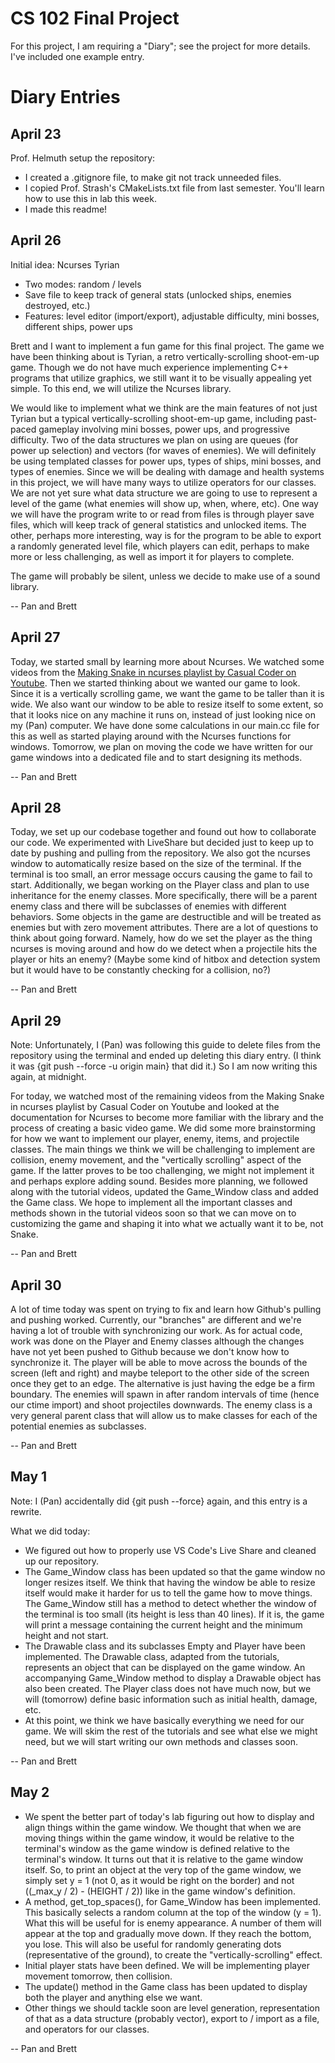 # CS 102 Final Project

For this project, I am requiring a "Diary"; see the project for more details. I've included one example entry.

# Diary Entries

## April 23

Prof. Helmuth setup the repository:
- I created a .gitignore file, to make git not track unneeded files.
- I copied Prof. Strash's CMakeLists.txt file from last semester. You'll learn how to use this in lab this week.
- I made this readme!

## April 26

Initial idea: Ncurses Tyrian
- Two modes: random / levels
- Save file to keep track of general stats (unlocked ships, enemies destroyed, etc.)
- Features: level editor (import/export), adjustable difficulty, mini bosses, different ships, power ups

Brett and I want to implement a fun game for this final project. The game we have been thinking about is Tyrian, a retro vertically-scrolling shoot-em-up game. Though we do not have much experience implementing C++ programs that utilize graphics, we still want it to be visually appealing yet simple. To this end, we will utilize the Ncurses library.

We would like to implement what we think are the main features of not just Tyrian but a typical vertically-scrolling shoot-em-up game, including past-paced gameplay involving mini bosses, power ups, and progressive difficulty. Two of the data structures we plan on using are queues (for power up selection) and vectors (for waves of enemies). We will definitely be using templated classes for power ups, types of ships, mini bosses, and types of enemies. Since we will be dealing with damage and health systems in this project, we will have many ways to utilize operators for our classes. We are not yet sure what data structure we are going to use to represent a level of the game (what enemies will show up, when, where, etc). One way we will have the program write to or read from files is through player save files, which will keep track of general statistics and unlocked items. The other, perhaps more interesting, way is for the program to be able to export a randomly generated level file, which players can edit, perhaps to make more or less challenging, as well as import it for players to complete.

The game will probably be silent, unless we decide to make use of a sound library.

-- Pan and Brett

## April 27

Today, we started small by learning more about Ncurses. We watched some videos from the [Making Snake in ncurses playlist by Casual Coder on Youtube](https://www.youtube.com/playlist?list=PL2U2TQ__OrQ_TV2-wuHqGaK8qlnxgKUvK). Then we started thinking about we wanted our game to look. Since it is a vertically scrolling game, we want the game to be taller than it is wide. We also want our window to be able to resize itself to some extent, so that it looks nice on any machine it runs on, instead of just looking nice on my (Pan) computer. We have done some calculations in our main.cc file for this as well as started playing around with the Ncurses functions for windows. Tomorrow, we plan on moving the code we have written for our game windows into a dedicated file and to start designing its methods.

-- Pan and Brett

## April 28

Today, we set up our codebase together and found out how to collaborate our code. We experimented with LiveShare but decided just to keep up to date by pushing and pulling from the repository. We also got the ncurses window to automatically resize based on the size of the terminal. If the terminal is too small, an error message occurs causing the game to fail to start. Additionally, we began working on the Player class and plan to use inheritance for the enemy classes. More specifically, there will be a parent enemy class and there will be subclasses of enemies with different behaviors. Some objects in the game are destructible and will be treated as enemies but with zero movement attributes. There are a lot of questions to think about going forward. Namely, how do we set the player as the thing ncurses is moving around and how do we detect when a projectile hits the player or hits an enemy? (Maybe some kind of hitbox and detection system but it would have to be constantly checking for a collision, no?)

-- Pan and Brett

## April 29

Note: Unfortunately, I (Pan) was following this guide to delete files from the repository using the terminal and ended up deleting this diary entry. (I think it was {git push --force -u origin main} that did it.) So I am now writing this again, at midnight.

For today, we watched most of the remaining videos from the Making Snake in ncurses playlist by Casual Coder on Youtube and looked at the documentation for Ncurses to become more familiar with the library and the process of creating a basic video game. We did some more brainstorming for how we want to implement our player, enemy, items, and projectile classes. The main things we think we will be challenging to implement are collision, enemy movement, and the "vertically scrolling" aspect of the game. If the latter proves to be too challenging, we might not implement it and perhaps explore adding sound. Besides more planning, we followed along with the tutorial videos, updated the Game_Window class and added the Game class. We hope to implement all the important classes and methods shown in the tutorial videos soon so that we can move on to customizing the game and shaping it into what we actually want it to be, not Snake.

-- Pan and Brett

## April 30

A lot of time today was spent on trying to fix and learn how Github's pulling and pushing worked. Currently, our "branches" are different and we're having a lot of trouble with synchronizing our work. As for actual code, work was done on the Player and Enemy classes although the changes have not yet been pushed to Github because we don't know how to synchronize it. The player will be able to move across the bounds of the screen (left and right) and maybe teleport to the other side of the screen once they get to an edge. The alternative is just having the edge be a firm boundary. The enemies will spawn in after random intervals of time (hence our ctime import) and shoot projectiles downwards. The enemy class is a very general parent class that will allow us to make classes for each of the potential enemies as subclasses.

-- Pan and Brett

## May 1

Note: I (Pan) accidentally did {git push --force} again, and this entry is a rewrite.

What we did today:
- We figured out how to properly use VS Code's Live Share and cleaned up our repository.
- The Game_Window class has been updated so that the game window no longer resizes itself. We think that having the window be able to resize itself would make it harder for us to tell the game how to move things. The Game_Window still has a method to detect whether the window of the terminal is too small (its height is less than 40 lines). If it is, the game will print a message containing the current height and the minimum height and not start.
- The Drawable class and its subclasses Empty and Player have been implemented. The Drawable class, adapted from the tutorials, represents an object that can be displayed on the game window. An accompanying Game_Window method to display a Drawable object has also been created. The Player class does not have much now, but we will (tomorrow) define basic information such as initial health, damage, etc.
- At this point, we think we have basically everything we need for our game. We will skim the rest of the tutorials and see what else we might need, but we will start writing our own methods and classes soon.

-- Pan and Brett

## May 2

- We spent the better part of today's lab figuring out how to display and align things within the game window. We thought that when we are moving things within the game window, it would be relative to the terminal's window as the game window is defined relative to the terminal's window. It turns out that it is relative to the game window itself. So, to print an object at the very top of the game window, we simply set y = 1 (not 0, as it would be right on the border) and not ((_max_y / 2) - (HEIGHT / 2)) like in the game window's definition.
- A method, get_top_spaces(), for Game_Window has been implemented. This basically selects a random column at the top of the window (y = 1). What this will be useful for is enemy appearance. A number of them will appear at the top and gradually move down. If they reach the bottom, you lose. This will also be useful for randomly generating dots (representative of the ground), to create the "vertically-scrolling" effect.
- Initial player stats have been defined. We will be implementing player movement tomorrow, then collision.
- The update() method in the Game class has been updated to display both the player and anything else we want.
- Other things we should tackle soon are level generation, representation of that as a data structure (probably vector), export to / import as a file, and operators for our classes.

-- Pan and Brett
